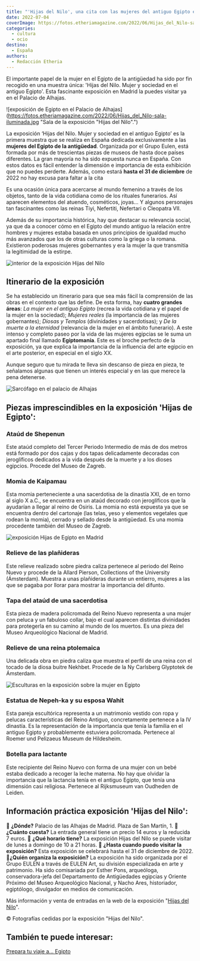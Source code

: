 ```yaml
---
title: "'Hijas del Nilo', una cita con las mujeres del antiguo Egipto en Madrid"
date: 2022-07-04
coverImage: https://fotos.etheriamagazine.com/2022/06/Hijas_del_Nilo-sala-iluminada.jpg
categories: 
  - cultura
  - ocio
destino: 
  - España
authors: 
  - Redacción Etheria
---
```


El importante papel de la mujer en el Egipto de la antigüedad ha sido por fin recogido en una muestra única: 'Hijas del Nilo. Mujer y sociedad en el antiguo Egipto'. Esta fascinante exposición en Madrid la puedes visitar ya en el Palacio de Alhajas.

![exposición de Egipto en el Palacio de Alhajas](https://fotos.etheriamagazine.com/2022/06/Hijas_del_Nilo-sala-iluminada.jpg "Sala de la exposición "Hijas del Nilo".")

La exposición ‘Hijas del Nilo. Mujer y sociedad en el antiguo Egipto’ es la primera 
muestra que se realiza en España dedicada exclusivamente a las **mujeres del Egipto de 
la antigüedad**. Organizada por el Grupo Eulen, está formada por más de trescientas 
piezas de museos de hasta doce países diferentes. La gran mayoría no ha sido expuesta 
nunca en España. Con estos datos es fácil entender la dimensión e importancia de esta 
exhibición que no puedes perderte. Además, como estará **hasta el 31 de diciembre** de 
2022 no hay excusa para faltar a la cita 

Es una ocasión única para acercarse al mundo femenino a través de los objetos, tanto de 
la vida cotidiana como de los rituales funerarios. Así aparecen elementos del atuendo, 
cosméticos, joyas… Y algunos personajes tan fascinantes como las reinas Tiyi, Nefertiti, 
Nefertari o Cleopatra VII. 

Además de su importancia histórica, hay que destacar su relevancia social, ya que da a 
conocer cómo en el Egipto del mundo antiguo la relación entre hombres y mujeres estaba 
basada en unos principios de igualdad mucho más avanzados que los de otras culturas como 
la griega o la romana. Existieron poderosas mujeres gobernantes y era la mujer la que 
transmitía la legitimidad de la estirpe. 

![interior de la exposición Hijas del Nilo](https://fotos.etheriamagazine.com/2022/06/Hijas-del-Nilo-exposicion.jpg "Palacio de Alhajas de Madrid.")

## Itinerario de la exposición

Se ha establecido un itinerario para que sea más fácil la comprensión de las obras en el 
contexto que las define. De esta forma, hay **cuatro grandes áreas**: _La mujer en el 
antiguo Egipto_ (recrea la vida cotidiana y el papel de la mujer en la sociedad); 
_Mujeres reales_ (la importancia de las mujeres gobernantes); _Diosas y Templos_ 
(divinidades y sacerdotisas); y _De la muerte a la eternidad_ (relevancia de la mujer en 
el ámbito funerario). A este intenso y completo paseo por la vida de las mujeres 
egipcias se le suma un apartado final llamado **Egiptomanía**. Este es el broche 
perfecto de la exposición, ya que explica la importancia de la influencia del arte 
egipcio en el arte posterior, en especial en el siglo XX. 

Aunque seguro que tu mirada te lleva sin descanso de pieza en pieza, te señalamos 
algunas que tienen un interés especial y en las que merece la pena detenerse. 

![Sarcófago en el palacio de Alhajas](https://fotos.etheriamagazine.com/2022/06/Hijas_del_Nilo-sarcofago.jpg "La exposición 'Hijas del Nilo' reúne obras únicas.")

## Piezas imprescindibles en la exposición 'Hijas de Egipto':

### Ataúd de Shepenun

Este ataúd completo del Tercer Periodo Intermedio de más de dos metros está formado por 
dos cajas y dos tapas delicadamente decoradas con jeroglíficos dedicados a la vida 
después de la muerte y a los dioses egipcios. Procede del Museo de Zagreb. 

### Momia de Kaipamau

Esta momia perteneciente a una sacerdotisa de la dinastía XXI, de en torno al siglo X 
a.C., se encuentra en un ataúd decorado con jeroglíficos que la ayudarían a llegar al 
reino de Osiris. La momia no está expuesta ya que se encuentra dentro del cartonaje (las 
telas, yeso y elementos vegetales que rodean la momia), cerrado y sellado desde la 
antigüedad. Es una momia procedente también del Museo de Zagreb. 

![exposición Hijas de Egipto en Madrid](https://fotos.etheriamagazine.com/2022/06/hijas-del-nilo-sarcofago-zagreb.jpg "Sarcófago y cartonaje de Kaipamau. © Museo Arqueológico de Zagreb.")

### Relieve de las plañideras

Este relieve realizado sobre piedra caliza pertenece al periodo del Reino Nuevo y 
procede de la Allard Pierson, Collections of the University (Ámsterdam). Muestra a unas 
plañideras durante un entierro, mujeres a las que se pagaba por llorar para mostrar la 
importancia del difunto. 

### Tapa del ataúd de una sacerdotisa

Esta pieza de madera policromada del Reino Nuevo representa a una mujer con peluca y un 
fabuloso collar, bajo el cual aparecen distintas divinidades para protegerla en su 
camino al mundo de los muertos. Es una pieza del Museo Arqueológico Nacional de Madrid. 

### Relieve de una reina ptolemaica

Una delicada obra en piedra caliza que muestra el perfil de una reina con el tocado de 
la diosa buitre Nekhbet. Procede de la Ny Carlsberg Glyptotek de Ámsterdam. 

![Esculturas en la exposición sobre la mujer en Egipto](https://fotos.etheriamagazine.com/2022/06/Hijas-del-Nilo-ESTATUA-DE-NEPEH-KA.jpg "Grupo escultórico de Nepeh-Ka y su mujer, Wahit. © Roemer- und Pelizaeus-Museum de Hildesheim.")

### Estatua de Nepeh-ka y su esposa Wahit

Esta pareja escultórica representa a un matrimonio vestido con ropa y pelucas 
características del Reino Antiguo, concretamente pertenece a la IV dinastía. Es la 
representación de la importancia que tenía la familia en el antiguo Egipto y 
probablemente estuviera policromada. Pertenece al Roemer und Pelizaeus Museum de 
Hildesheim. 

### Botella para lactante

Este recipiente del Reino Nuevo con forma de una mujer con un bebé estaba dedicado a 
recoger la leche materna. No hay que olvidar la importancia que la lactancia tenía en el 
antiguo Egipto, que tenía una dimensión casi religiosa. Pertenece al Rijksmuseum van 
Oudheden de Leiden. 

## Información práctica exposición 'Hijas del Nilo':

📍 **¿Dónde?** Palacio de las Alhajas de Madrid. Plaza de San Martín, 1. 📍 **¿Cuánto 
cuesta?** La entrada general tiene un precio 14 euros y la reducida 7 euros. 📍 **¿Qué 
horario tiene?** La exposición Hijas del Nilo se puede visitar de lunes a domingo de 10 
a 21 horas. 📍 **¿Hasta cuando puedo visitar la exposición?** Esta exposición se 
celebrará hasta el 31 de diciembre de 2022. 📍**¿Quién organiza la exposición?** La 
exposición ha sido organizada por el Grupo EULEN a través de EULEN Art, su división 
especializada en arte y patrimonio. Ha sido comisariada por Esther Pons, arqueóloga, 
conservadora-jefa del Departamento de Antigüedades egipcias y Oriente Próximo del Museo 
Arqueológico Nacional, y Nacho Ares, historiador, egiptólogo, divulgador en medios de 
comunicación. 

Más información y venta de entradas en la web de la exposición "[Hijas del 
Nilo](https://hijasdelnilo.com/)". 

© Fotografías cedidas por la exposición "Hijas del Nilo". 

## También te puede interesar:

[Prepara tu viaje a… 
Egipto](https://etheriamagazine.com/2021/03/01/organizar-viaje-a-egipto-y-documentar-con-libros-peliculas/)
